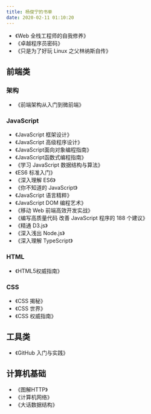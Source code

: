 ```yaml
---
title: 杨俊宁的书单
date: 2020-02-11 01:10:20
---
```


- 《Web 全栈工程师的自我修养》
- 《卓越程序员密码》
- 《只是为了好玩 Linux 之父林纳斯自传》

<!--more-->

## 前端类

### 架构

- 《前端架构从入门到微前端》

### JavaScript

- 《JavaScript 框架设计》
- 《JavaScript 高级程序设计》
- 《JavaScript面向对象编程指南》
- 《JavaScript函数式编程指南》
- 《学习 JavaScript 数据结构与算法》
- 《ES6 标准入门》
- 《深入理解 ES6》
- 《你不知道的 JavaScript》
- 《JavaScript 语言精粹》
- 《JavaScript DOM 编程艺术》
- 《移动 Web 前端高效开发实战》
- 《编写高质量代码 改善 JavaScript 程序的 188 个建议》
- 《精通 D3.js》
- 《深入浅出 Node.js》
- 《深入理解 TypeScript》

### HTML

- 《HTML5权威指南》

### CSS

- 《CSS 揭秘》
- 《CSS 世界》
- 《CSS 权威指南》

## 工具类

- 《GitHub 入门与实践》

## 计算机基础

- 《图解HTTP》
- 《计算机网络》
- 《大话数据结构》
